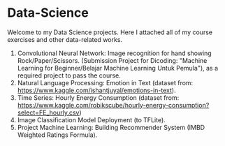 # Data-Science
Welcome to my Data Science projects. Here I attached all of my course exercises and other data-related works.
1. Convolutional Neural Network: Image recognition for hand showing Rock/Paper/Scissors. (Submission Project for Dicoding: "Machine Learning for Beginner/Belajar Machine Learning Untuk Pemula"), as a required project to pass the course.
2. Natural Language Processing: Emotion in Text (dataset from: https://www.kaggle.com/ishantjuyal/emotions-in-text).
3. Time Series: Hourly Energy Consumption (dataset from: https://www.kaggle.com/robikscube/hourly-energy-consumption?select=FE_hourly.csv)
4. Image Classification Model Deployment (to TFLite).
5. Project Machine Learning: Building Recommender System (IMBD Weighted Ratings Formula).
